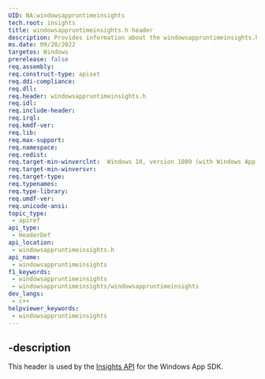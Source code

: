 ```yaml
---
UID: NA:windowsappruntimeinsights
tech.root: insights
title: windowsappruntimeinsights.h header
description: Provides information about the windowsappruntimeinsights.h header for the Insights API.
ms.date: 09/20/2022
targetos: Windows
prerelease: false
req.assembly: 
req.construct-type: apiset
req.ddi-compliance: 
req.dll: 
req.header: windowsappruntimeinsights.h
req.idl: 
req.include-header: 
req.irql: 
req.kmdf-ver: 
req.lib: 
req.max-support: 
req.namespace: 
req.redist: 
req.target-min-winverclnt:  Windows 10, version 1809 (with Windows App SDK 1.0 or later)
req.target-min-winversvr: 
req.target-type: 
req.typenames: 
req.type-library: 
req.umdf-ver: 
req.unicode-ansi: 
topic_type:
 - apiref
api_type:
 - HeaderDef
api_location:
 - windowsappruntimeinsights.h
api_name:
 - windowsappruntimeinsights
f1_keywords:
 - windowsappruntimeinsights
 - windowsappruntimeinsights/windowsappruntimeinsights
dev_langs:
 - c++
helpviewer_keywords:
 - windowsappruntimeinsights
---
```


## -description

This header is used by the [Insights API](../_insights/index.md) for the Windows App SDK.


